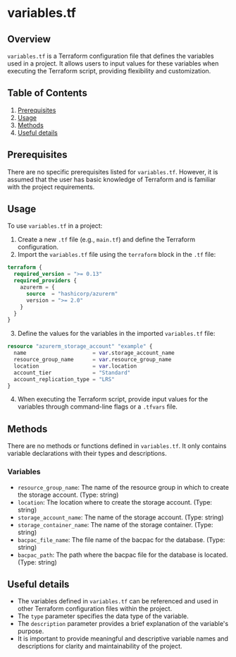 # variables.tf

## Overview
`variables.tf` is a Terraform configuration file that defines the variables used in a project. It allows users to input values for these variables when executing the Terraform script, providing flexibility and customization.

## Table of Contents
1. [Prerequisites](#prerequisites)
2. [Usage](#usage)
3. [Methods](#methods)
4. [Useful details](#properties)

## Prerequisites
There are no specific prerequisites listed for `variables.tf`. However, it is assumed that the user has basic knowledge of Terraform and is familiar with the project requirements.

## Usage
To use `variables.tf` in a project:
1. Create a new `.tf` file (e.g., `main.tf`) and define the Terraform configuration.
2. Import the `variables.tf` file using the `terraform` block in the `.tf` file:
```terraform
terraform {
  required_version = ">= 0.13"
  required_providers {
    azurerm = {
      source  = "hashicorp/azurerm"
      version = ">= 2.0"
    }
  }
}

```
3. Define the values for the variables in the imported `variables.tf` file:
```terraform
resource "azurerm_storage_account" "example" {
  name                     = var.storage_account_name
  resource_group_name      = var.resource_group_name
  location                 = var.location
  account_tier             = "Standard"
  account_replication_type = "LRS"
}
```
4. When executing the Terraform script, provide input values for the variables through command-line flags or a `.tfvars` file.

## Methods
There are no methods or functions defined in `variables.tf`. It only contains variable declarations with their types and descriptions.

### Variables
- `resource_group_name`: The name of the resource group in which to create the storage account. (Type: string)
- `location`: The location where to create the storage account. (Type: string)
- `storage_account_name`: The name of the storage account. (Type: string)
- `storage_container_name`: The name of the storage container. (Type: string)
- `bacpac_file_name`: The file name of the bacpac for the database. (Type: string)
- `bacpac_path`: The path where the bacpac file for the database is located. (Type: string)

## Useful details
- The variables defined in `variables.tf` can be referenced and used in other Terraform configuration files within the project.
- The `type` parameter specifies the data type of the variable.
- The `description` parameter provides a brief explanation of the variable's purpose.
- It is important to provide meaningful and descriptive variable names and descriptions for clarity and maintainability of the project.